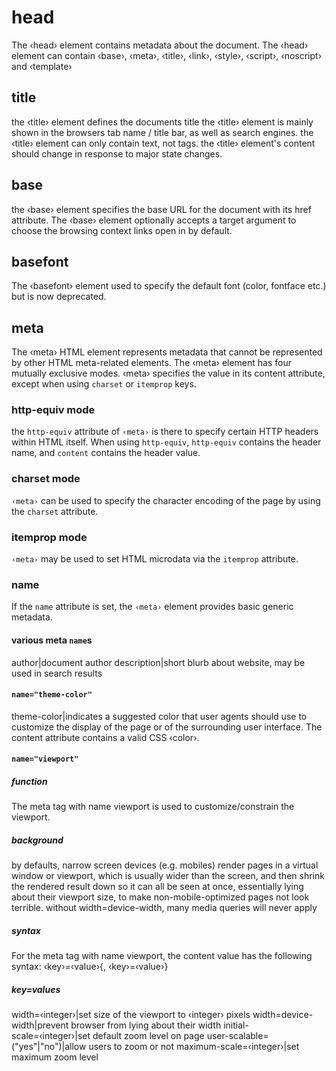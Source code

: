 
# head

The ‹head› element contains metadata about the document.
The ‹head› element can contain ‹base›, ‹meta›, ‹title›, ‹link›, ‹style›, ‹script›, ‹noscript› and ‹template›

## title

the ‹title› element defines the documents title
the ‹title› element is mainly shown in the browsers tab name / title bar, as well as search engines.
the ‹title› element can only contain text, not tags.
the ‹title› element's content should change in response to major state changes.

## base

the ‹base› element specifies the base URL for the document with its href attribute.
The ‹base› element optionally accepts a target argument to choose the browsing context links open in by default.

## basefont

The ‹basefont› element used to specify the default font (color, fontface etc.) but is now deprecated.

## meta

The ‹meta› HTML element represents metadata that cannot be represented by other HTML meta-related elements.
The ‹meta› element has four mutually exclusive modes.
‹meta› specifies the value in its content attribute, except when using `charset` or `itemprop` keys.

### http-equiv mode

the `http-equiv` attribute of `‹meta›` is there to specify certain HTTP headers within HTML itself.
When using `http-equiv`, `http-equiv` contains the header name, and `content` contains the header value.

### charset mode

`‹meta›` can be used to specify the character encoding of the page by using the `charset` attribute.

### itemprop mode

`‹meta›` may be used to set HTML microdata via the `itemprop` attribute.

### name

If the `name` attribute is set, the `‹meta›` element provides basic generic metadata.

#### various meta `name`s

author|document author
description|short blurb about website, may be used in search results

#### `name="theme-color"`

theme-color|indicates a suggested color that user agents should use to customize the display of the page or of the surrounding user interface. The content attribute contains a valid CSS ‹color›.

#### `name="viewport"`

##### function

The meta tag with name viewport is used to customize/constrain the viewport.

##### background

by defaults, narrow screen devices (e.g. mobiles) render pages in a virtual window or viewport, which is usually wider than the screen, and then shrink the rendered result down so it can all be seen at once, essentially lying about their viewport size, to make non-mobile-optimized pages not look terrible.
without width=device-width, many media queries will never apply

##### syntax

For the meta tag with name viewport, the content value has the following syntax: ‹key›=‹value›{, ‹key›=‹value›}

##### key=values

width=‹integer›|set size of the viewport to ‹integer› pixels
width=device-width|prevent browser from lying about their width
initial-scale=‹integer›|set default zoom level on page
user-scalable=("yes"|"no")|allow users to zoom or not
maximum-scale=‹integer›|set maximum zoom level

